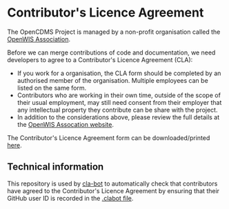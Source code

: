 # Contributor's Licence Agreement

The OpenCDMS Project is managed by a non-profit organisation called the [OpenWIS Association](https://openwis.io).

Before we can merge contributions of code and documentation, we need developers to agree to a Contributor's Licence Agreement (CLA):
- If you work for a organisation, the CLA form should be completed by an authorised member of the organisation. Multiple employees can be listed on the same form.
- Contributors who are working in their own time, outside of the scope of their usual employment, may still need consent from their employer that any intellectual property they contribute can be share with the project.
- In addition to the considerations above, please review the full details at the [OpenWIS Assocation website](http://openwis.github.io/openwis-documentation/rules/A-contributor-license-agreement.html).

The Contributor's Licence Agreement form can be downloaded/printed [here](http://openwis.github.io/openwis-documentation/static/CLA/CLAform.html).
<!--You can see an [example of the completed form here](https://github.com/opencdms/clabot-config/blob/main/openwis_association_cla_example.pdf).-->

## Technical information

This repository is used by [cla-bot](https://colineberhardt.github.io/cla-bot/) to automatically check that contributors have agreed to the Contributor's Licence Agreement by ensuring that their GitHub user ID is recorded in the [.clabot file](https://github.com/opencdms/clabot-config/blob/main/.clabot).

